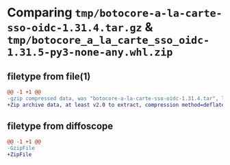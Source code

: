 # Comparing `tmp/botocore-a-la-carte-sso-oidc-1.31.4.tar.gz` & `tmp/botocore_a_la_carte_sso_oidc-1.31.5-py3-none-any.whl.zip`

## filetype from file(1)

```diff
@@ -1 +1 @@
-gzip compressed data, was "botocore-a-la-carte-sso-oidc-1.31.4.tar", last modified: Tue Jul 18 01:55:33 2023, max compression
+Zip archive data, at least v2.0 to extract, compression method=deflate
```

## filetype from diffoscope

```diff
@@ -1 +1 @@
-GzipFile
+ZipFile
```

